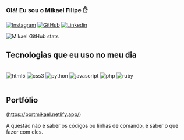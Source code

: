 ### Olá! Eu sou o Mikael Filipe ✋

[![Instagram](https://img.shields.io/badge/Instagram-E4405F?style=for-the-badge&logo=instagram&logoColor=white)](https://www.instagram.com/mikaelfilipeofc_/)
[![GitHub](https://img.shields.io/badge/GitHub-100000?style=for-the-badge&logo=github&logoColor=white)](https://github.com/mikaelfilipeofc)
[![Linkedin](https://img.shields.io/badge/LinkedIn-0077B5?style=for-the-badge&logo=linkedin&logoColor=white)](https://www.linkedin.com/in/mikael-filipe-949451299/)

![Mikael GitHub stats](https://github-readme-stats.vercel.app/api?username=mikaelfilipeofc&show_icons=true&theme=dracula)

## Tecnologias que eu uso no meu dia 

<div style="display: inline_block"><br/>
    <img align="center" alt="html5" src="https://img.shields.io/badge/HTML5-E34F26?style=for-the-badge&logo=html5&logoColor=white"/>
    <img align="center" alt="css3" src="https://img.shields.io/badge/CSS3-1572B6?style=for-the-badge&logo=css3&logoColor=white"/>
    <img align="center" alt="python" src="https://img.shields.io/badge/Python-14354C?style=for-the-badge&logo=python&logoColor=white"/>
    <img align="center" alt="javascript" src="https://img.shields.io/badge/JavaScript-323330?style=for-the-badge&logo=javascript&logoColor=F7DF1E"/>
    <img align="center" alt="php" src="https://img.shields.io/badge/PHP-777BB4?style=for-the-badge&logo=php&logoColor=white"/>
    <img align="center" alt="ruby" src="https://img.shields.io/badge/Ruby-CC342D?style=for-the-badge&logo=ruby&logoColor=white"/>
</div><br/>

## Portfólio 

(https://portmikael.netlify.app/)

A questão não é saber os códigos ou linhas de comando, é saber o que fazer com eles.

